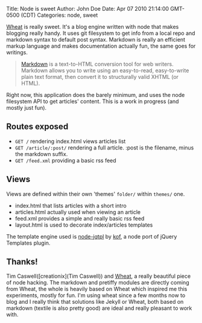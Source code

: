 Title: Node is sweet
Author: John Doe
Date: Apr 07 2010 21:14:00 GMT-0500 (CDT)
Categories: node, sweet

[Wheat](https://github.com/creationix/wheat) is really sweet. It's a blog engine written with node that makes blogging really handy. It uses git filesystem to get info from a local repo and markdown syntax to default post syntax. Markdown is really an efficient markup language and makes documentation actually fun, the same goes for writings.

> [Markdown](http://daringfireball.net/projects/markdown/) is a text-to-HTML conversion tool for web writers. Markdown allows you to write using an easy-to-read, easy-to-write plain text format, then convert it to structurally valid XHTML (or HTML).

Right now, this application does the barely minimum, and uses the node filesystem API to get articles' content. This is a work in progress (and mostly just fun).

## Routes exposed
    
* `GET /` rendering index.html views articles list
* `GET /article/:post/` rendering a full article. :post is the filename, minus the markdown suffix.
* `GET /feed.xml` providing a basic rss feed
    
## Views

Views are defined within their own 'themes' `folder/` within `themes/` one.

* index.html that lists articles with a short intro
* articles.html actually used when viewing an article
* feed.xml provides a simple and really basic rss feed
* layout.html is used to decorate index/articles templates

The template engine used is [node-jqtpl](https://github.com/kof/node-jqtpl) by [kof](https://github.com/kof/), a node port of jQuery Templates plugin.

## Thanks!

Tim Caswell([creationix](Tim Caswell)) and [Wheat](https://github.com/creationix/wheat), a really beautiful piece of node hacking. The markdown and pretiffy modules are directly coming from Wheat, the whole is heavily based on Wheat which inspired me this experiments, mostly for fun. I'm using wheat since a few months now to blog and I really think that solutions like Jekyll or Wheat, both based on markdown (textile is also pretty good) are ideal and really pleasant to work with.




